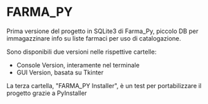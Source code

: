 # FARMA_PY

Prima versione del progetto in SQLite3 di Farma_Py, piccolo DB per immagazzinare info su liste farmaci per uso di catalogazione.

Sono disponibili due versioni nelle rispettive cartelle:
* Console Version, interamente nel terminale
* GUI Version, basata su Tkinter

La terza cartella, "FARMA_PY Installer", è un test per portabilizzare il progetto grazie a PyInstaller
